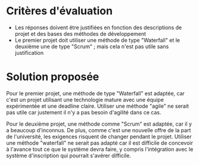 # Critères d'évaluation

- Les réponses doivent être justifiées en fonction des descriptions de projet et des bases des méthodes de développement
- Le premier projet doit utiliser une méthode de type "Waterfall" et le deuxième une de type "Scrum" ; mais cela n'est pas utile sans justification


# Solution proposée

Pour le premier projet, une méthode de type "Waterfall" est adaptée, car c'est un projet utilisant une technologie mature avec une équipe expérimentée et une deadline claire.
Utiliser une méthode "agile" ne serait pas utile car justement il n'y a pas besoin d'agilité dans ce cas.

Pour le deuxième projet, une méthode comme "Scrum" est adaptée, car il y a beaucoup d'inconnus.
De plus, comme c'est une nouvelle offre de la part de l'université, les exigences risquent de changer pendant le projet.
Utiliser une méthode "waterfall" ne serait pas adapté car il est difficile de concevoir à l'avance tout ce que le système devra faire,
y compris l'intégration avec le système d'inscription qui pourrait s'avérer difficile.
